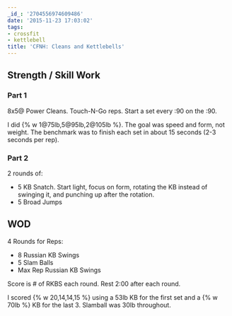 ```yaml
---
_id_: '2704556974609486'
date: '2015-11-23 17:03:02'
tags:
- crossfit
- kettlebell
title: 'CFNH: Cleans and Kettlebells'
---
```


## Strength / Skill Work

### Part 1

8x5@ Power Cleans. Touch-N-Go reps. Start a set every :90 on the :90.

I did {% w 1@75lb,5@95lb,2@105lb %}. The goal was speed and form, not weight. The benchmark was to finish each set in about 15 seconds (2-3 seconds per rep).

### Part 2

2 rounds of:

- 5 KB Snatch. Start light, focus on form, rotating the KB instead of swinging it, and punching up after the rotation.
- 5 Broad Jumps

## WOD

4 Rounds for Reps:

- 8 Russian KB Swings
- 5 Slam Balls
- Max Rep Russian KB Swings

Score is # of RKBS each round. Rest 2:00 after each round.

I scored {% w 20,14,14,15 %} using a 53lb KB for the first set and a {% w 70lb %} KB for the last 3. Slamball was 30lb throughout.
